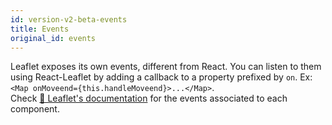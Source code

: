```yaml
---
id: version-v2-beta-events
title: Events
original_id: events
---
```


Leaflet exposes its own events, different from React. You can listen to them using React-Leaflet by adding a callback to a property prefixed by `on`. Ex: `<Map onMoveend={this.handleMoveend}>...</Map>`.\
Check [🍃 Leaflet's documentation](http://leafletjs.com/reference-1.3.0.html) for the events associated to each component.
